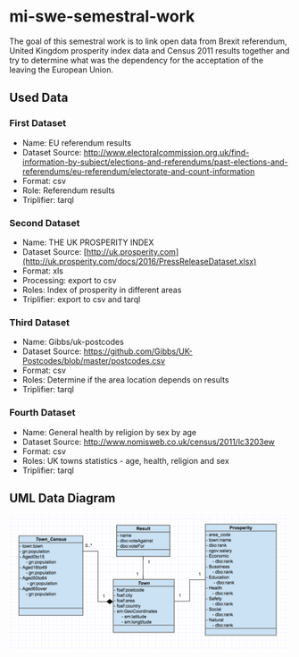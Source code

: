 [//]: # (This text is written in mark down markup language. You can read it on https://github.com/janprasil/mi-swe-semestral-work.)

# mi-swe-semestral-work

The goal of this semestral work is to link open data from Brexit referendum, United Kingdom prosperity index data and Census 2011 results together and try to determine what was the dependency for the acceptation of the leaving the European Union.

## Used Data

### First Dataset

* Name: EU referendum results
* Dataset Source: http://www.electoralcommission.org.uk/find-information-by-subject/elections-and-referendums/past-elections-and-referendums/eu-referendum/electorate-and-count-information
* Format: csv
* Role: Referendum results
* Triplifier: tarql

### Second Dataset

* Name: THE UK PROSPERITY INDEX
* Dataset Source: [http://uk.prosperity.com](http://uk.prosperity.com/docs/2016/PressReleaseDataset.xlsx)
* Format: xls
* Processing: export to csv
* Roles: Index of prosperity in different areas
* Triplifier: export to csv and tarql

### Third Dataset

* Name: Gibbs/uk-postcodes
* Dataset Source: https://github.com/Gibbs/UK-Postcodes/blob/master/postcodes.csv
* Format: csv
* Roles: Determine if the area location depends on results
* Triplifier: tarql

### Fourth Dataset

* Name: General health by religion by sex by age
* Dataset Source: http://www.nomisweb.co.uk/census/2011/lc3203ew
* Format: csv
* Roles: UK towns statistics - age, health, religion and sex
* Triplifier: tarql

## UML Data Diagram
![UML diagram](https://github.com/janprasil/mi-swe-semestral-work/blob/master/source/uml.png)

